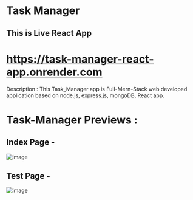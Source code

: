  # Task Manager
 ## This is Live React App
 # https://task-manager-react-app.onrender.com


Description : This Task_Manager app is Full-Mern-Stack web developed application based
on node.js, express.js, mongoDB, React app.

# Task-Manager Previews : 

## Index Page -
![image](https://user-images.githubusercontent.com/89499814/220644890-5ac4ec19-7d1d-4418-864d-8fc199afc8bd.png)

## Test Page -
![image](https://user-images.githubusercontent.com/89499814/220647259-f5ebbee3-08c1-4dbd-ac99-a4663910cc57.png)

